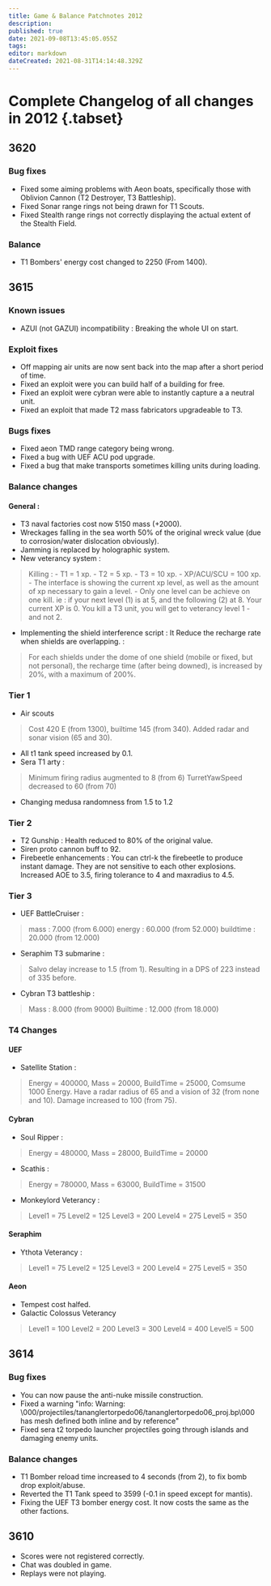 ```yaml
---
title: Game & Balance Patchnotes 2012
description: 
published: true
date: 2021-09-08T13:45:05.055Z
tags: 
editor: markdown
dateCreated: 2021-08-31T14:14:48.329Z
---
```


# Complete Changelog of all changes in 2012 {.tabset}

## 3620
### Bug fixes
- Fixed some aiming problems with Aeon boats, specifically those with Oblivion Cannon (T2 Destroyer, T3 Battleship).
- Fixed Sonar range rings not being drawn for T1 Scouts.
- Fixed Stealth range rings not correctly displaying the actual extent of the Stealth Field.
### Balance
- T1 Bombers' energy cost changed to 2250 (From 1400).

## 3615
### Known issues
- AZUI (not GAZUI) incompatibility : Breaking the whole UI on start.
### Exploit fixes
- Off mapping air units are now sent back into the map after a short period of time.
- Fixed an exploit were you can build half of a building for free.
- Fixed an exploit were cybran were able to instantly capture a a neutral unit.
- Fixed an exploit that made T2 mass fabricators upgradeable to T3.
### Bugs fixes
- Fixed aeon TMD range category being wrong.
- Fixed a bug with UEF ACU pod upgrade.
- Fixed a bug that make transports sometimes killing units during loading.
### Balance changes
#### General  :
- T3 naval factories cost now 5150 mass (+2000).
- Wreckages falling in the sea worth 50% of the original wreck value (due to corrosion/water dislocation obviously).
- Jamming is replaced by holographic system.
- New veterancy system :
 >	Killing :
	- T1 = 1 xp.
 	- T2 = 5 xp.
 	- T3 = 10 xp.
 	- XP/ACU/SCU = 100 xp.
 	- The interface is showing the current xp level, as well as the amount of xp necessary to gain a level.
 	- Only one level can be achieve on one kill. 
   ie : 
   if your next level (1) is at 5, and the following (2) at 8. Your current XP is 0.
   You kill a T3 unit, you will get to veterancy level 1 - and not 2.
- Implementing the shield interference script : It Reduce the recharge rate when shields are overlapping. :

 > For each shields under the dome of one shield (mobile or fixed, but not personal), 
 the recharge time (after being downed), is increased by 20%, with a maximum of 200%.
### Tier 1
- Air scouts
> Cost 420 E (from 1300), builtime 145 (from 340). 
 Added radar and sonar vision (65 and 30).
- All t1 tank speed increased by 0.1.
- Sera T1 arty :
> Minimum firing radius augmented to 8 (from 6)
 TurretYawSpeed decreased to 60 (from 70)
- Changing medusa randomness from 1.5 to 1.2
### Tier 2
- T2 Gunship : Health reduced to 80% of the original value.
- Siren proto cannon buff to 92.
- Firebeetle enhancements : You can ctrl-k the firebeetle to produce instant damage. They are not sensitive to each other explosions. Increased AOE to 3.5, firing tolerance to 4 and maxradius to 4.5.
### Tier 3
- UEF BattleCruiser :
> mass : 7.000 (from 6.000)
 energy : 60.000 (from 52.000)
 buildtime : 20.000 (from 12.000)
- Seraphim T3 submarine :
> Salvo delay increase to 1.5 (from 1).
 Resulting in a DPS of 223 instead of 335 before. 
- Cybran T3 battleship :
> Mass : 8.000 (from 9000)
 Builtime : 12.000 (from 18.000)

### T4 Changes
#### UEF
- Satellite Station :
>	Energy = 400000,
 	Mass = 20000,
 	BuildTime = 25000,
 	Comsume 1000 Energy.
 	Have a radar radius of 65 and a vision of 32 (from none and 10).
 	Damage increased to 100 (from 75).
#### Cybran
- Soul Ripper :
> Energy = 480000,
 Mass = 28000,
 BuildTime = 20000
- Scathis :
> Energy = 780000,
 Mass = 63000,
 BuildTime = 31500
- Monkeylord Veterancy :
> Level1 = 75
 Level2 = 125
 Level3 = 200
 Level4 = 275
 Level5 = 350
#### Seraphim
- Ythota Veterancy :
> Level1 = 75
 Level2 = 125
 Level3 = 200
 Level4 = 275
 Level5 = 350
#### Aeon
- Tempest cost halfed.
- Galactic Colossus Veterancy
> Level1 = 100
 Level2 = 200
 Level3 = 300
 Level4 = 400
 Level5 = 500

## 3614
### Bug fixes
- You can now pause the anti-nuke missile construction.
- Fixed a warning "info: Warning: \000/projectiles/tananglertorpedo06/tananglertorpedo06_proj.bp\000 has mesh defined both inline and by reference"
- Fixed sera t2 torpedo launcher projectiles going through islands and damaging enemy units.
### Balance changes
- T1 Bomber reload time increased to 4 seconds (from 2), to fix bomb drop exploit/abuse.
- Reverted the T1 Tank speed to 3599 (-0.1 in speed except for mantis).
- Fixing the UEF T3 bomber energy cost. It now costs the same as the other factions.

## 3610
- Scores were not registered correctly.
- Chat was doubled in game.
- Replays were not playing.